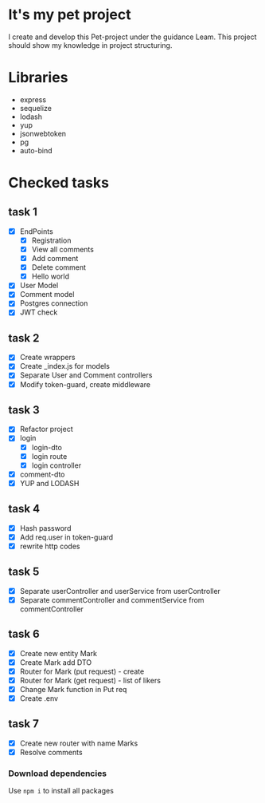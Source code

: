﻿# It's my pet project
I create and develop this Pet-project under the guidance Leam.
This project should show my knowledge in project structuring.

# Libraries
- express
- sequelize
- lodash
- yup
- jsonwebtoken
- pg
- auto-bind

# Checked tasks
## task 1
- [x] EndPoints
    - [x] Registration
    - [x] View all comments
    - [x] Add comment
    - [x] Delete comment
    - [x] Hello world
- [x] User Model
- [x] Comment model
- [x] Postgres connection
- [x] JWT check

## task 2
- [x] Create wrappers
- [x] Create _index.js for models
- [x] Separate User and Comment controllers
- [x] Modify token-guard, create middleware

## task 3
- [x] Refactor project
- [x] login
    - [x] login-dto
    - [x] login route
    - [x] login controller
- [x] comment-dto
- [x] YUP and LODASH

## task 4 
- [x] Hash password
- [x] Add req.user in token-guard
- [x] rewrite http codes

## task 5 
- [x] Separate userController and userService from userController
- [x] Separate commentController and commentService from commentController

## task 6 
- [x] Create new entity Mark
- [x] Create Mark add DTO
- [x] Router for Mark (put request) - create
- [x] Router for Mark (get request) - list of likers
- [x] Change Mark function in Put req
- [x] Create .env

## task 7 
- [x] Create new router with name Marks 
- [x] Resolve comments

### Download dependencies
Use ```npm i``` to install all packages